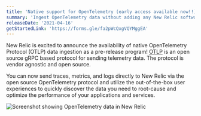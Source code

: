 ```yaml
---
title: 'Native support for OpenTelemetry (early access available now!!)'
summary: 'Ingest OpenTelemetry data without adding any New Relic software into your services'
releaseDate: '2021-04-16'
getStartedLink: 'https://forms.gle/fa2pWcQxgVQYMggEA'
---
```

New Relic is excited to announce the availability of native OpenTelemetry Protocol (OTLP) data ingestion as a pre-release program! [OTLP](https://github.com/open-telemetry/opentelemetry-specification/blob/main/specification/protocol/otlp.md) is an open source gRPC based protocol for sending telemetry data. The protocol is vendor agnostic and open source.

You can now send traces, metrics, and logs directly to New Relic via the open source OpenTelemetry protocol and utilize the out-of-the-box user experiences to quickly discover the data you need to root-cause and optimize the performance of your applications and services.

![Screenshot showing OpenTelemetry data in New Relic](src/images/otlp.png "OpenTelemetry data in New Relic")
